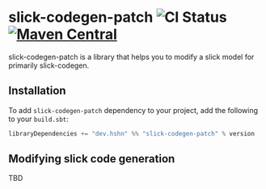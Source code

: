 # slick-codegen-patch ![CI Status](https://github.com/hshn/slick-codegen-patch/actions/workflows/ci.yml/badge.svg) [![Maven Central](https://maven-badges.herokuapp.com/maven-central/dev.hshn/slick-codegen-patch_2.13/badge.svg)](https://central.sonatype.com/artifact/dev.hshn/slick-codegen-patch_2.13)

slick-codegen-patch is a library that helps you to modify a slick model for primarily slick-codegen.

## Installation

To add `slick-codegen-patch` dependency to your project, add the following to your `build.sbt`:

```sbt
libraryDependencies += "dev.hshn" %% "slick-codegen-patch" % version
```

## Modifying slick code generation

TBD 
